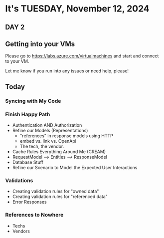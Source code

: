 # It's TUESDAY, November 12, 2024

## DAY 2

## Getting into your VMs

Please go to https://labs.azure.com/virtualmachines and start and connect to your VM.

Let me know if you run into any issues or need help, please!

## Today

### Syncing with My Code

### Finish Happy Path
- Authentication AND Authorization
- Refine our Models (Representations)
    - "references" in response models using HTTP
    - embed vs. link vs. OpenApi
    - The tech, the vendor.
- Cache Rules Everything Around Me (CREAM)
- RequestModel --> Entities --> ResponseModel
- Database Stuff
- Refine our Scenario to Model the Expected User Interactions

### Validations
- Creating validation rules for "owned data"
- Creating validation rules for "referenced data"
- Error Responses

### References to Nowhere
- Techs
- Vendors
